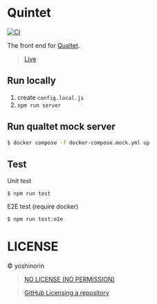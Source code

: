 # Quintet

[![CI](https://github.com/yoshinorin/quintet/actions/workflows/ci.yml/badge.svg)](https://github.com/yoshinorin/quintet/actions/workflows/ci.yml)

The front end for [Qualtet](https://github.com/yoshinorin/qualtet).

> [Live](https://yoshinorin.net)

## Run locally

1. create `config.local.js`
2. `npm run server`

## Run qualtet mock server

```sh
$ docker compose -f docker-compose.mock.yml up
```

## Test

Unit test

```
$ npm run test
```

E2E test (require docker)

```
$ npm run test:e2e
```

# LICENSE

© yoshinorin

> [NO LICENSE (NO PERMISSION)](https://choosealicense.com/no-permission/)

> [GitHub Licensing a repository](https://docs.github.com/en/repositories/managing-your-repositorys-settings-and-features/customizing-your-repository/licensing-a-repository)
